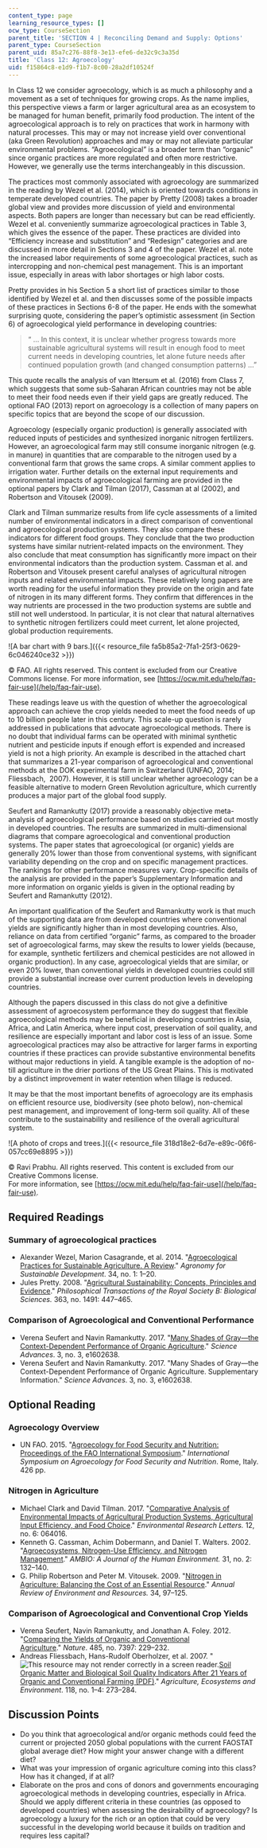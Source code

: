 ```yaml
---
content_type: page
learning_resource_types: []
ocw_type: CourseSection
parent_title: 'SECTION 4 | Reconciling Demand and Supply: Options'
parent_type: CourseSection
parent_uid: 85a7c276-88f8-3e13-efe6-de32c9c3a35d
title: 'Class 12: Agroecology'
uid: f15864c8-e1d9-f1b7-8c00-28a2df10524f
---
```


In Class 12 we consider agroecology, which is as much a philosophy and a movement as a set of techniques for growing crops. As the name implies, this perspective views a farm or larger agricultural area as an ecosystem to be managed for human benefit, primarily food production. The intent of the agroecological approach is to rely on practices that work in harmony with natural processes. This may or may not increase yield over conventional (aka Green Revolution) approaches and may or may not alleviate particular environmental problems. “Agroecological” is a broader term than “organic” since organic practices are more regulated and often more restrictive. However, we generally use the terms interchangeably in this discussion.

The practices most commonly associated with agroecology are summarized in the reading by Wezel et al. (2014), which is oriented towards conditions in temperate developed countries. The paper by Pretty (2008) takes a broader global view and provides more discussion of yield and environmental aspects. Both papers are longer than necessary but can be read efficiently. Wezel et al. conveniently summarize agroecological practices in Table 3, which gives the essence of the paper. These practices are divided into “Efficiency increase and substitution” and “Redesign” categories and are discussed in more detail in Sections 3 and 4 of the paper. Wezel et al. note the increased labor requirements of some agroecological practices, such as intercropping and non-chemical pest management. This is an important issue, especially in areas with labor shortages or high labor costs.

Pretty provides in his Section 5 a short list of practices similar to those identified by Wezel et al. and then discusses some of the possible impacts of these practices in Sections 6-8 of the paper. He ends with the somewhat surprising quote, considering the paper’s optimistic assessment (in Section 6) of agroecological yield performance in developing countries:

> “ … In this context, it is unclear whether progress towards more sustainable agricultural systems will result in enough food to meet current needs in developing countries, let alone future needs after continued population growth (and changed consumption patterns) …”

This quote recalls the analysis of van Ittersum et al. (2016) from Class 7, which suggests that some sub-Saharan African countries may not be able to meet their food needs even if their yield gaps are greatly reduced. The optional FAO (2013) report on agroecology is a collection of many papers on specific topics that are beyond the scope of our discussion.

Agroecology (especially organic production) is generally associated with reduced inputs of pesticides and synthesized inorganic nitrogen fertilizers. However, an agroecological farm may still consume inorganic nitrogen (e.g. in manure) in quantities that are comparable to the nitrogen used by a conventional farm that grows the same crops. A similar comment applies to irrigation water. Further details on the external input requirements and environmental impacts of agroecological farming are provided in the optional papers by Clark and Tilman (2017), Cassman at al (2002), and Robertson and Vitousek (2009).

Clark and Tilman summarize results from life cycle assessments of a limited number of environmental indicators in a direct comparison of conventional and agroecological production systems. They also compare these indicators for different food groups. They conclude that the two production systems have similar nutrient-related impacts on the environment. They also conclude that meat consumption has significantly more impact on their environmental indicators than the production system. Cassman et al. and Robertson and Vitousek present careful analyses of agricultural nitrogen inputs and related environmental impacts. These relatively long papers are worth reading for the useful information they provide on the origin and fate of nitrogen in its many different forms. They confirm that differences in the way nutrients are processed in the two production systems are subtle and still not well understood. In particular, it is not clear that natural alternatives to synthetic nitrogen fertilizers could meet current, let alone projected, global production requirements.

![A bar chart with 9 bars.]({{< resource_file fa5b85a2-7fa1-25f3-0629-6c046240ce32 >}})

© FAO. All rights reserved. This content is excluded from our Creative Commons license. For more information, see [https://ocw.mit.edu/help/faq-fair-use](/help/faq-fair-use).

These readings leave us with the question of whether the agroecological approach can achieve the crop yields needed to meet the food needs of up to 10 billion people later in this century. This scale-up question is rarely addressed in publications that advocate agroecological methods. There is no doubt that individual farms can be operated with minimal synthetic nutrient and pesticide inputs if enough effort is expended and increased yield is not a high priority. An example is described in the attached chart that summarizes a 21-year comparison of agroecological and conventional methods at the DOK experimental farm in Switzerland (UNFAO, 2014; Fliessbach,  2007). However, it is still unclear whether agroecology can be a feasible alternative to modern Green Revolution agriculture, which currently produces a major part of the global food supply.

Seufert and Ramankutty (2017) provide a reasonably objective meta-analysis of agroecological performance based on studies carried out mostly in developed countries. The results are summarized in multi-dimensional diagrams that compare agroecological and conventional production systems. The paper states that agroecological (or organic) yields are generally 20% lower than those from conventional systems, with significant variability depending on the crop and on specific management practices. The rankings for other performance measures vary. Crop-specific details of the analysis are provided in the paper’s Supplementary Information and more information on organic yields is given in the optional reading by Seufert and Ramankutty (2012).

An important qualification of the Seufert and Ramankutty work is that much of the supporting data are from developed countries where conventional yields are significantly higher than in most developing countries. Also, reliance on data from certified “organic” farms, as compared to the broader set of agroecological farms, may skew the results to lower yields (because, for example, synthetic fertilizers and chemical pesticides are not allowed in organic production). In any case, agroecological yields that are similar, or even 20% lower, than conventional yields in developed countries could still provide a substantial increase over current production levels in developing countries.

Although the papers discussed in this class do not give a definitive assessment of agroecosystem performance they do suggest that flexible agroecological methods may be beneficial in developing countries in Asia, Africa, and Latin America, where input cost, preservation of soil quality, and resilience are especially important and labor cost is less of an issue. Some agroecological practices may also be attractive for larger farms in exporting countries if these practices can provide substantive environmental benefits without major reductions in yield. A tangible example is the adoption of no-till agriculture in the drier portions of the US Great Plains. This is motivated by a distinct improvement in water retention when tillage is reduced.

It may be that the most important benefits of agroecology are its emphasis on efficient resource use, biodiversity (see photo below), non-chemical pest management, and improvement of long-term soil quality. All of these contribute to the sustainability and resilience of the overall agricultural system.

![A photo of crops and trees.]({{< resource_file 318d18e2-6d7e-e89c-06f6-057cc69e8895 >}})

© Ravi Prabhu. All rights reserved. This content is excluded from our Creative Commons license.  
For more information, see [https://ocw.mit.edu/help/faq-fair-use](/help/faq-fair-use).

Required Readings
-----------------

### Summary of agroecological practices

*   Alexander Wezel, Marion Casagrande, et al. 2014. "[Agroecological Practices for Sustainable Agriculture. A Review](https://link.springer.com/article/10.1007/s13593-013-0180-7)." _Agronomy for Sustainable Development_. 34, no. 1: 1–20.
*   Jules Pretty. 2008. "[Agricultural Sustainability: Concepts, Principles and Evidence](https://royalsocietypublishing.org/doi/10.1098/rstb.2007.2163)." _Philosophical Transactions of the Royal Society B: Biological Sciences._ 363, no. 1491: 447–465.

### Comparison of Agroecological and Conventional Performance

*   Verena Seufert and Navin Ramankutty. 2017. "[Many Shades of Gray—the Context-Dependent Performance of Organic Agriculture](https://advances.sciencemag.org/content/3/3/e1602638)." _Science Advances_. 3, no. 3, e1602638.
*   Verena Seufert and Navin Ramankutty. 2017. "Many Shades of Gray—the Context-Dependent Performance of Organic Agriculture. Supplementary Information." _Science Advances_. 3, no. 3, e1602638.

Optional Reading
----------------

### Agroecology Overview

*   UN FAO. 2015. "[Agroecology for Food Security and Nutrition: Proceedings of the FAO International Symposium](http://www.fao.org/family-farming/detail/en/c/342680/)." _International Symposium on Agroecology for Food Security and Nutrition_. Rome, Italy. 426 pp.

### Nitrogen in Agriculture

*   Michael Clark and David Tilman. 2017. "[Comparative Analysis of Environmental Impacts of Agricultural Production Systems, Agricultural Input Efficiency, and Food Choice](https://iopscience.iop.org/article/10.1088/1748-9326/aa6cd5/meta)." _Environmental Research Letters._ 12, no. 6: 064016.
*   Kenneth G. Cassman, Achim Dobermann, and Daniel T. Walters. 2002. "[Agroecosystems, Nitrogen-Use Efficiency, and Nitrogen Management](https://pubmed.ncbi.nlm.nih.gov/12078002/)." _AMBIO: A Journal of the Human Environment._ 31, no. 2: 132–140.
*   G. Philip Robertson and Peter M. Vitousek. 2009. "[Nitrogen in Agriculture: Balancing the Cost of an Essential Resource](https://www.annualreviews.org/doi/abs/10.1146/annurev.environ.032108.105046)." _Annual Review of Environment and Resources._ 34, 97–125.

### Comparison of Agroecological and Conventional Crop Yields

*   Verena Seufert, Navin Ramankutty, and Jonathan A. Foley. 2012. "[Comparing the Yields of Organic and Conventional Agriculture](https://www.nature.com/articles/nature11069)." _Nature_. 485, no. 7397: 229–232.
*   Andreas Fliessbach, Hans-Rudolf Oberholzer, et al. 2007. "![This resource may not render correctly in a screen reader.](/images/inacessible.gif)[Soil Organic Matter and Biological Soil Quality Indicators After 21 Years of Organic and Conventional Farming (PDF)](https://citeseerx.ist.psu.edu/viewdoc/download?doi=10.1.1.460.6456&rep=rep1&type=pdf)." _Agriculture, Ecosystems and Environment_. 118, no. 1–4: 273–284.

Discussion Points
-----------------

*   Do you think that agroecological and/or organic methods could feed the current or projected 2050 global populations with the current FAOSTAT global average diet? How might your answer change with a different diet?
*   What was your impression of organic agriculture coming into this class? How has it changed, if at all?
*   Elaborate on the pros and cons of donors and governments encouraging agroecological methods in developing countries, especially in Africa. Should we apply different criteria in these countries (as opposed to developed countries) when assessing the desirability of agroecology? Is agroecology a luxury for the rich or an option that could be very successful in the developing world because it builds on tradition and requires less capital?